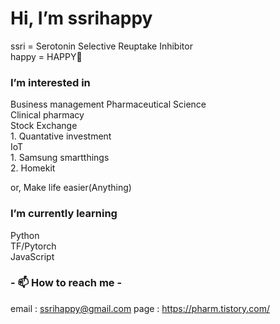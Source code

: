# Hi, I’m ssrihappy
  ssri = Serotonin Selective Reuptake Inhibitor  
  happy = HAPPY🌱

### I’m interested in
  Business management
  Pharmaceutical Science  
  Clinical pharmacy  
  Stock Exchange  
    1. Quantative investment   
  IoT  
    1. Samsung smartthings  
    2. Homekit  
  
  or, Make life easier(Anything)

### I’m currently learning  
  Python  
  TF/Pytorch  
  JavaScript 
  
### - 📫 How to reach me -

email : ssrihappy@gmail.com
page : https://pharm.tistory.com/

